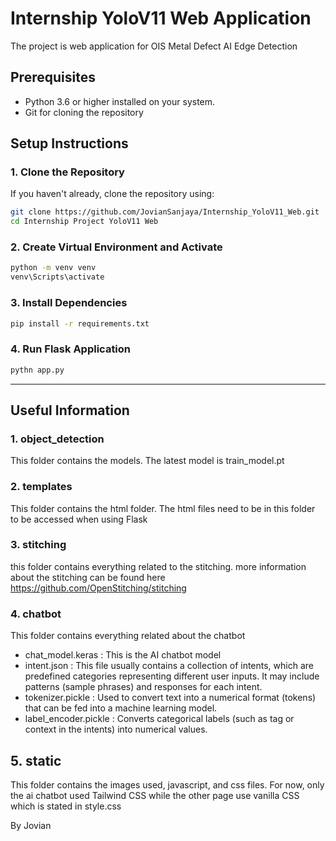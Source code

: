 # Internship YoloV11 Web Application 

The project is web application for OIS Metal Defect AI Edge Detection 

## Prerequisites

- Python 3.6 or higher installed on your system.
- Git for cloning the repository

## Setup Instructions

### 1. Clone the Repository

If you haven't already, clone the repository using:

```bash
git clone https://github.com/JovianSanjaya/Internship_YoloV11_Web.git
cd Internship Project YoloV11 Web
```

### 2. Create Virtual Environment and Activate

```bash 
python -m venv venv
venv\Scripts\activate
```

### 3. Install Dependencies
```bash 
pip install -r requirements.txt
```

### 4. Run Flask Application
```bash 
pythn app.py
```

---
## Useful Information

### 1. object_detection 
This folder contains the models. The latest model is train_model.pt

### 2. templates
This folder contains the html folder. The html files need to be in this folder to be accessed when using Flask

### 3. stitching
this folder contains everything related to the stitching. more information about the stitching can be found here https://github.com/OpenStitching/stitching

### 4. chatbot
This folder contains everything related about the chatbot
- chat_model.keras : This is the AI chatbot model
- intent.json : This file usually contains a collection of intents, which are predefined categories representing different user inputs. It may include patterns (sample phrases) and responses for each intent.
- tokenizer.pickle : Used to convert text into a numerical format (tokens) that can be fed into a machine learning model.
- label_encoder.pickle : Converts categorical labels (such as tag or context in the intents) into numerical values.

## 5. static
This folder contains the images used, javascript, and css files. For now, only the ai chatbot used Tailwind CSS while the other page use vanilla CSS which is stated in style.css

By Jovian